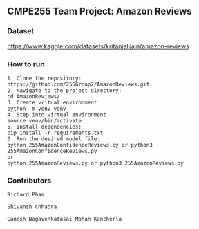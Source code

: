 ## CMPE255 Team Project: Amazon Reviews

### Dataset

https://www.kaggle.com/datasets/kritanjalijain/amazon-reviews

### How to run

    1. Clone the repository:
    https://github.com/255Group2/AmazonReviews.git
    2. Navigate to the project directory:
    cd AmazonReviews/
    3. Create vritual environment
    python -m venv venv
    4. Step into virtual environment
    source venv/bin/activate
    5. Install dependencies:
    pip install -r requirements.txt
    6. Run the desired model file:
    python 255AmazonConfidenceReviews.py or python3 255AmazonConfidenceReviews.py
    or
    python 255AmazonReviews.py or python3 255AmazonReviews.py

### Contributors

    Richard Pham

    Shivansh Chhabra

    Ganesh Nagavenkatasai Mohan Kancherla
